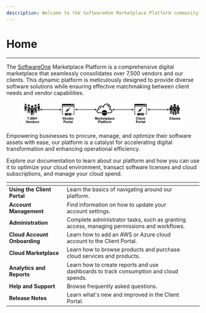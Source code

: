 ```yaml
---
description: Welcome to the SoftwareOne Marketplace Platform community!
---
```


# Home

***

The [SoftwareOne](https://softwareone.com) Marketplace Platform is a comprehensive digital marketplace that seamlessly consolidates over 7,500 vendors and our clients. This dynamic platform is meticulously designed to provide diverse software solutions while ensuring effective matchmaking between client needs and vendor capabilities.

<div align="left">

<figure><img src=".gitbook/assets/image (235).png" alt=""><figcaption></figcaption></figure>

</div>

Empowering businesses to procure, manage, and optimize their software assets with ease, our platform is a catalyst for accelerating digital transformation and enhancing operational efficiency.

Explore our documentation to learn about our platform and how you can use it to optimize your cloud environment, transact software licenses and cloud subscriptions, and manage your cloud spend.

<table data-view="cards"><thead><tr><th></th><th></th><th></th><th data-hidden data-card-target data-type="content-ref"></th></tr></thead><tbody><tr><td><strong>Using the Client Portal</strong></td><td>Learn the basics of navigating around our platform.</td><td></td><td></td></tr><tr><td><strong>Account Management</strong></td><td>Find information on how to update your account settings.</td><td></td><td></td></tr><tr><td><strong>Administration</strong></td><td>Complete administrator tasks, such as granting access, managing permissions and workflows.</td><td></td><td></td></tr><tr><td><strong>Cloud Account Onboarding</strong></td><td>Learn how to add an AWS or Azure cloud account to the Client Portal.</td><td></td><td></td></tr><tr><td><strong>Cloud Marketplace</strong></td><td>Learn how to browse products and purchase cloud services and products.</td><td></td><td></td></tr><tr><td><strong>Analytics and Reports</strong></td><td>Learn how to create reports and use dashboards to track consumption and cloud spends. </td><td></td><td></td></tr><tr><td><strong>Help and Support</strong></td><td>Browse frequently asked questions.</td><td></td><td></td></tr><tr><td><strong>Release Notes</strong></td><td>Learn what's new and improved in the Client Portal. </td><td></td><td></td></tr></tbody></table>
